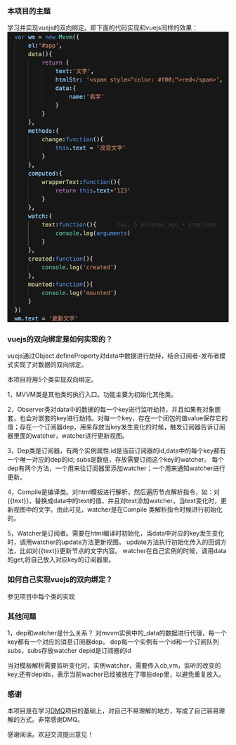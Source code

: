 ### 本项目的主题
学习并实现vuejs的双向绑定。即下面的代码实现和vuejs同样的效果：
![code](./image/code1.png)

### vuejs的双向绑定是如何实现的？

vuejs通过Object.defineProperty对data中数据进行劫持，结合订阅者-发布者模式实现了对数据的双向绑定。

本项目将用5个类实现双向绑定。

1，MVVM类是其他类的执行入口。功能主要为初始化其他类。

2，Observer类对data中的数据的每一个key进行监听劫持，并且如果有对象嵌套，也会对嵌套的key进行劫持。对每一个key，存在一个闭包的值value保存它的值；存在一个订阅器dep，用来存放当key发生变化的时候，触发订阅器告诉订阅器里面的watcher，watcher进行更新视图。

3，Dep类是订阅器，有两个实例属性:id是当前订阅器的id,data中的每个key都有一个唯一对应的dep的id;
subs是数组，存放需要订阅这个key的watcher。
每个dep有两个方法，一个用来往订阅器里添加watcher；一个用来通知watcher进行更新。

4，Compile是编译类。对html模板进行解析，然后遍历节点解析指令，如：对{{text}}，替换成data中的text的值，并且对text添加watcher，当text变化时，更新视图中的文字。由此可见，watcher是在Compile
类解析指令时候进行初始化的。

5，Watcher是订阅者。需要在html编译时初始化，当data中对应的key发生变化时，调用watcher的update方法更新视图。
update方法执行初始化传入的回调方法，比如对{{text}}更新节点的文字内容。
watcher在自己实例的时候，调用data的get,将自己放入对应key的订阅器里。

### 如何自己实现vuejs的双向绑定？
参见项目中每个类的实现

### 其他问题
1，dep和watcher是什么关系？
对mvvm实例中的_data的数据进行代理，每一个key都有一个对应的消息订阅器dep。
dep每一个实例有一个id和一个订阅队列subs，subs存放watcher
depid是订阅器的id

当对模板解析需要监听变化时，实例watcher，需要传入cb,vm，监听的改变的key,还有depids，表示当前wacher已经被放在了哪些dep里，以避免重复放入。

### 感谢
本项目是在学习[DMQ](https://github.com/DMQ/mvvm)项目的基础上，对自己不易理解的地方，写成了自己容易理解的方式。非常感谢DMQ。

感谢阅读。欢迎交流提出意见！


